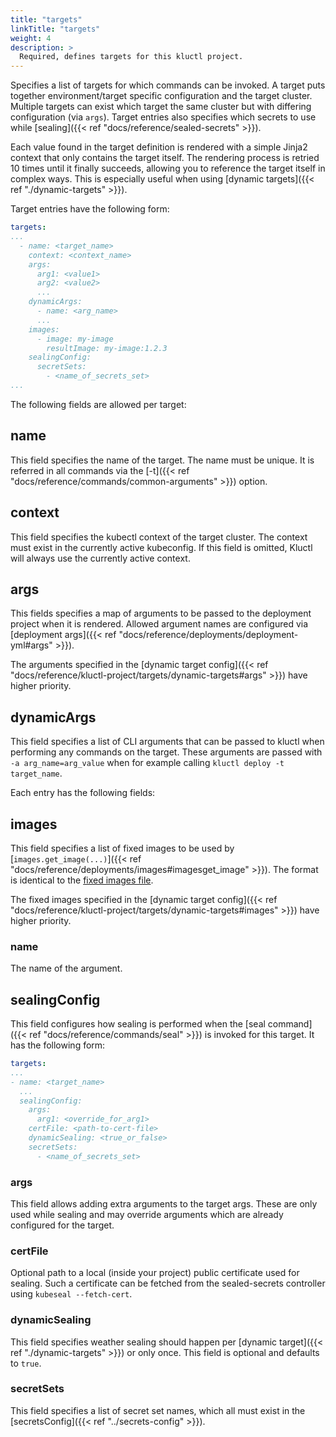 ```yaml
---
title: "targets"
linkTitle: "targets"
weight: 4
description: >
  Required, defines targets for this kluctl project.
---
```


Specifies a list of targets for which commands can be invoked. A target puts together environment/target specific
configuration and the target cluster. Multiple targets can exist which target the same cluster but with differing
configuration (via `args`). Target entries also specifies which secrets to use while [sealing]({{< ref "docs/reference/sealed-secrets" >}}).

Each value found in the target definition is rendered with a simple Jinja2 context that only contains the target itself.
The rendering process is retried 10 times until it finally succeeds, allowing you to reference
the target itself in complex ways. This is especially useful when using [dynamic targets]({{< ref "./dynamic-targets" >}}).

Target entries have the following form:
```yaml
targets:
...
  - name: <target_name>
    context: <context_name>
    args:
      arg1: <value1>
      arg2: <value2>
      ...
    dynamicArgs:
      - name: <arg_name>
      ...
    images:
      - image: my-image
        resultImage: my-image:1.2.3
    sealingConfig:
      secretSets:
        - <name_of_secrets_set>
...
```

The following fields are allowed per target:

## name
This field specifies the name of the target. The name must be unique. It is referred in all commands via the
[-t]({{< ref "docs/reference/commands/common-arguments" >}}) option.

## context
This field specifies the kubectl context of the target cluster. The context must exist in the currently active kubeconfig.
If this field is omitted, Kluctl will always use the currently active context.

## args
This fields specifies a map of arguments to be passed to the deployment project when it is rendered. Allowed argument names
are configured via [deployment args]({{< ref "docs/reference/deployments/deployment-yml#args" >}}).

The arguments specified in the [dynamic target config]({{< ref "docs/reference/kluctl-project/targets/dynamic-targets#args" >}})
have higher priority.

## dynamicArgs
This field specifies a list of CLI arguments that can be passed to kluctl when performing any commands on the target. These
arguments are passed with `-a arg_name=arg_value` when for example calling `kluctl deploy -t target_name`.

Each entry has the following fields:

## images
This field specifies a list of fixed images to be used by [`images.get_image(...)`]({{< ref "docs/reference/deployments/images#imagesget_image" >}}).
The format is identical to the [fixed images file](https://kluctl.io/docs/reference/deployments/images/#fixed-images-via-a-yaml-file).

The fixed images specified in the [dynamic target config]({{< ref "docs/reference/kluctl-project/targets/dynamic-targets#images" >}})
have higher priority.

### name
The name of the argument.

## sealingConfig
This field configures how sealing is performed when the [seal command] ({{< ref "docs/reference/commands/seal" >}}) is invoked for this target.
It has the following form:

```yaml
targets:
...
- name: <target_name>
  ...
  sealingConfig:
    args:
      arg1: <override_for_arg1>
    certFile: <path-to-cert-file>
    dynamicSealing: <true_or_false>
    secretSets:
      - <name_of_secrets_set>
```

### args
This field allows adding extra arguments to the target args. These are only used while sealing and may override
arguments which are already configured for the target.

### certFile
Optional path to a local (inside your project) public certificate used for sealing. Such a certificate can be fetched
from the sealed-secrets controller using `kubeseal --fetch-cert`.

### dynamicSealing
This field specifies weather sealing should happen per [dynamic target]({{< ref "./dynamic-targets" >}}) or only once. This
field is optional and defaults to `true`.

### secretSets
This field specifies a list of secret set names, which all must exist in the [secretsConfig]({{< ref "../secrets-config" >}}).
